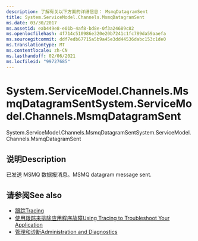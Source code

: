```yaml
---
description: 了解有关以下方面的详细信息： MsmqDatagramSent
title: System.ServiceModel.Channels.MsmqDatagramSent
ms.date: 03/30/2017
ms.assetid: eab449e8-e01b-4af8-bd8e-0f3a24689c82
ms.openlocfilehash: 4f714c510986e320e20b7241c1fc789da59aaefa
ms.sourcegitcommit: ddf7edb67715a5b9a45e3dd44536dabc153c1de0
ms.translationtype: MT
ms.contentlocale: zh-CN
ms.lasthandoff: 02/06/2021
ms.locfileid: "99727685"
---
```

# <a name="systemservicemodelchannelsmsmqdatagramsent"></a><span data-ttu-id="3e0ae-103">System.ServiceModel.Channels.MsmqDatagramSent</span><span class="sxs-lookup"><span data-stu-id="3e0ae-103">System.ServiceModel.Channels.MsmqDatagramSent</span></span>

<span data-ttu-id="3e0ae-104">System.ServiceModel.Channels.MsmqDatagramSent</span><span class="sxs-lookup"><span data-stu-id="3e0ae-104">System.ServiceModel.Channels.MsmqDatagramSent</span></span>  
  
## <a name="description"></a><span data-ttu-id="3e0ae-105">说明</span><span class="sxs-lookup"><span data-stu-id="3e0ae-105">Description</span></span>  

 <span data-ttu-id="3e0ae-106">已发送 MSMQ 数据报消息。</span><span class="sxs-lookup"><span data-stu-id="3e0ae-106">MSMQ datagram message sent.</span></span>  
  
## <a name="see-also"></a><span data-ttu-id="3e0ae-107">请参阅</span><span class="sxs-lookup"><span data-stu-id="3e0ae-107">See also</span></span>

- [<span data-ttu-id="3e0ae-108">跟踪</span><span class="sxs-lookup"><span data-stu-id="3e0ae-108">Tracing</span></span>](index.md)
- [<span data-ttu-id="3e0ae-109">使用跟踪来排除应用程序故障</span><span class="sxs-lookup"><span data-stu-id="3e0ae-109">Using Tracing to Troubleshoot Your Application</span></span>](using-tracing-to-troubleshoot-your-application.md)
- [<span data-ttu-id="3e0ae-110">管理和诊断</span><span class="sxs-lookup"><span data-stu-id="3e0ae-110">Administration and Diagnostics</span></span>](../index.md)
